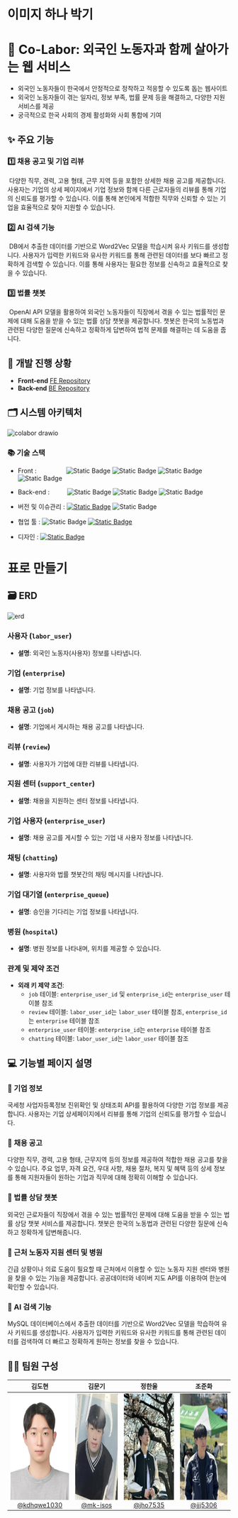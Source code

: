 # 이미지 하나 박기

# 👷 Co-Labor: 외국인 노동자과 함께 살아가는 웹 서비스
- 외국인 노동자들이 한국에서 안정적으로 정착하고 적응할 수 있도록 돕는 웹사이트
- 외국인 노동자들이 겪는 일자리, 정보 부족, 법률 문제 등을 해결하고, 다양한 지원 서비스를 제공
- 궁극적으로 한국 사회의 경제 활성화와 사회 통합에 기여

## ✨ 주요 기능
### 1️⃣ 채용 공고 및 기업 리뷰
&nbsp;다양한 직무, 경력, 고용 형태, 근무 지역 등을 포함한 상세한 채용 공고를 제공합니다. 사용자는 기업의 상세 페이지에서 기업 정보와 함께 다른 근로자들의 리뷰를 통해 기업의 신뢰도를 평가할 수 있습니다. 이를 통해 본인에게 적합한 직무와 신뢰할 수 있는 기업을 효율적으로 찾아 지원할 수 있습니다.

### 2️⃣ AI 검색 기능
&nbsp;DB에서 추출한 데이터를 기반으로 Word2Vec 모델을 학습시켜 유사 키워드를 생성합니다. 사용자가 입력한 키워드와 유사한 키워드를 통해 관련된 데이터를 보다 빠르고 정확하게 검색할 수 있습니다. 이를 통해 사용자는 필요한 정보를 신속하고 효율적으로 찾을 수 있습니다.

### 3️⃣ 법률 챗봇
&nbsp;OpenAI API 모델을 활용하여 외국인 노동자들이 직장에서 겪을 수 있는 법률적인 문제에 대해 도움을 받을 수 있는 법률 상담 챗봇을 제공합니다. 챗봇은 한국의 노동법과 관련된 다양한 질문에 신속하고 정확하게 답변하여 법적 문제를 해결하는 데 도움을 줍니다.

## 🔗 개발 진행 상황
- **Front-end** [FE Repository](https://github.com/Co-Labor-Project/Co-Labor-FE)
- **Back-end** [BE Repository](https://github.com/Co-Labor-Project/Co-Labor-BE)

## 🗂️ 시스템 아키텍처
![colabor drawio](https://github.com/user-attachments/assets/127e0d5d-714e-4416-9334-575a5e4a0209)

### 📚 기술 스택
- Front :&nbsp;&nbsp;&nbsp;&nbsp;&nbsp;&nbsp;&nbsp;&nbsp;&nbsp;&nbsp;&nbsp;&nbsp;&nbsp;&nbsp;&nbsp;&nbsp; ![Static Badge](https://img.shields.io/badge/html5-E34F26?style=for-the-badge&logo=html5&logoColor=white)
 ![Static Badge](https://img.shields.io/badge/css-1572B6?style=for-the-badge&logo=css3&logoColor=white) ![Static Badge](https://img.shields.io/badge/javascript-F7DF1E?style=for-the-badge&logo=javascript&logoColor=black) ![Static Badge](https://img.shields.io/badge/react.js-61DAFB?style=for-the-badge&logo=react&logoColor=black)

- Back-end :&nbsp;&nbsp;&nbsp;&nbsp;&nbsp;&nbsp;&nbsp;&nbsp;&nbsp; ![Static Badge](https://img.shields.io/badge/mysql-4479A1?style=for-the-badge&logo=mysql&logoColor=white)
 ![Static Badge](https://img.shields.io/badge/spring-6DB33F?style=for-the-badge&logo=spring&logoColor=white) ![Static Badge](https://img.shields.io/badge/openai-412991?style=for-the-badge&logo=openai&logoColor=white)
- 버전 및 이슈관리 : [![Static Badge](https://img.shields.io/badge/github-181717?style=for-the-badge&logo=github&logoColor=white)](https://github.com/Co-Labor-Project/demo-repository/)
 ![Static Badge](https://img.shields.io/badge/git-F05032?style=for-the-badge&logo=git&logoColor=white)
- 협업 툴 :  ![Static Badge](https://img.shields.io/badge/slack-4A154B?style=for-the-badge&logo=slack&logoColor=white)  [![Static Badge](https://img.shields.io/badge/notion-000000?style=for-the-badge&logo=notion&logoColor=white)](https://mixolydian-idea-627.notion.site/ba5857ecea9e498f9b94586421b27ca5)

- 디자인 : [![Static Badge](https://img.shields.io/badge/figma-F24E1E?style=for-the-badge&logo=figma&logoColor=white)](https://www.figma.com/design/YddHONkDl0nqcbQVkUEVTa/%EA%B3%B5%EB%AA%A8%EC%A0%84?node-id=33-251&t=ocRWZPY412U61gb0-0)

# 표로 만들기
  
## 🗃️ ERD
![erd](https://github.com/user-attachments/assets/d8bdf38d-52bf-47f8-9e3d-bda802015754)

### 사용자 (`labor_user`)
- **설명**: 외국인 노동자(사용자) 정보를 나타냅니다.

### 기업 (`enterprise`)
- **설명**: 기업 정보를 나타냅니다.

### 채용 공고 (`job`)
- **설명**: 기업에서 게시하는 채용 공고를 나타냅니다.

### 리뷰 (`review`)
- **설명**: 사용자가 기업에 대한 리뷰를 나타냅니다.

### 지원 센터 (`support_center`)
- **설명**: 채용을 지원하는 센터 정보를 나타냅니다.

### 기업 사용자 (`enterprise_user`)
- **설명**: 채용 공고를 게시할 수 있는 기업 내 사용자 정보를 나타냅니다.

### 채팅 (`chatting`)
- **설명**: 사용자와 법률 챗봇간의 채팅 메시지를 나타냅니다.

### 기업 대기열 (`enterprise_queue`)
- **설명**: 승인을 기다리는 기업 정보를 나타냅니다.

### 병원 (`hospital`)
- **설명**: 병원 정보를 나타내며, 위치를 제공할 수 있습니다.

### 관계 및 제약 조건
- **외래 키 제약 조건**:
  - `job` 테이블: `enterprise_user_id` 및 `enterprise_id`는 `enterprise_user` 테이블 참조
  - `review` 테이블: `labor_user_id`는 `labor_user` 테이블 참조, `enterprise_id`는 `enterprise` 테이블 참조
  - `enterprise_user` 테이블: `enterprise_id`는 `enterprise` 테이블 참조
  - `chatting` 테이블: `labor_user_id`는 `labor_user` 테이블 참조




## 💻 기능별 페이지 설명
### 📍 기업 정보
국세청 사업자등록정보 진위확인 및 상태조회 API를 활용하여 다양한 기업 정보를 제공합니다. 사용자는 기업 상세페이지에서 리뷰를 통해 기업의 신뢰도를 평가할 수 있습니다.

### 📍 채용 공고
다양한 직무, 경력, 고용 형태, 근무지역 등의 정보를 제공하여 적합한 채용 공고를 찾을 수 있습니다. 주요 업무, 자격 요건, 우대 사항, 채용 절차, 복지 및 혜택 등의 상세 정보를 통해 지원자들이 원하는 기업과 직무에 대해 정확히 이해할 수 있습니다.

### 📍 법률 상담 챗봇
외국인 근로자들이 직장에서 겪을 수 있는 법률적인 문제에 대해 도움을 받을 수 있는 법률 상담 챗봇 서비스를 제공합니다. 챗봇은 한국의 노동법과 관련된 다양한 질문에 신속하고 정확하게 답변해줍니다.

### 📍 근처 노동자 지원 센터 및 병원
긴급 상황이나 의료 도움이 필요할 때 근처에서 이용할 수 있는 노동자 지원 센터와 병원을 찾을 수 있는 기능을 제공합니다. 공공데이터와 네이버 지도 API를 이용하여 한눈에 확인할 수 있습니다.

### 📍 AI 검색 기능
MySQL 데이터베이스에서 추출한 데이터를 기반으로 Word2Vec 모델을 학습하여 유사 키워드를 생성합니다. 사용자가 입력한 키워드와 유사한 키워드를 통해 관련된 데이터를 검색하여 더 빠르고 정확하게 원하는 정보를 찾을 수 있습니다.

## 🧑‍💻 팀원 구성

<div align="center">

| **김도현** | **김문기** | **정한울** | **조준화** |
| :------: |  :------: | :------: | :------: |
| <img src="https://github.com/Co-Labor-Project/demo-repository/blob/main/img/kdhqwe1030_img.jpg" height=240 width=180> <br/> [@kdhqwe1030](https://github.com/kdhqwe1030) | <img src="https://github.com/Co-Labor-Project/demo-repository/blob/main/img/mk-isos_img.jpg" height=240 width=180> <br/> [@mk-isos](https://github.com/mk-isos) | <img src="https://github.com/Co-Labor-Project/demo-repository/blob/main/img/jho7535_img.jpg" height=240 width=180> <br/> [@jho7535](https://github.com/jho7535) | <img src="https://github.com/Co-Labor-Project/demo-repository/blob/main/img/jjj5306_img.jpg" height=240 width=180> <br/> [@jjj5306](https://github.com/jjj5306) |




</div>
